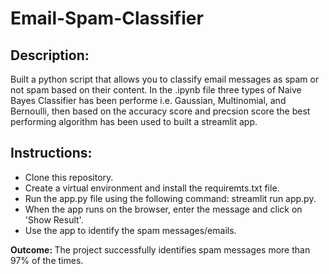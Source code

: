 # Email-Spam-Classifier
<body>
    <h2>Description:</h2>
    <p>
        Built a python script that allows you to classify email messages as spam or not spam based on their content. In the 
        .ipynb file three types of Naive Bayes Classifier has been performe i.e. Gaussian, Multinomial, and Bernoulli, then based on the accuracy score and precsion score the best performing algorithm has been used to built a streamlit app. 
    </p>
    <h2>Instructions:</h2>
    <ul>
        <li>Clone this repository.</li>
        <li>Create a virtual environment and install the requiremts.txt file.</li>
        <li>Run the app.py file using the following command: streamlit run app.py.</li>
        <li>When the app runs on the browser, enter the message and click on 'Show Result'.</li>
        <li>Use the app to identify the spam messages/emails.</li>
    </ul>
    <p>
        <b> Outcome: </b> The project successfully identifies spam messages more than 97% of the times.
    </p>
